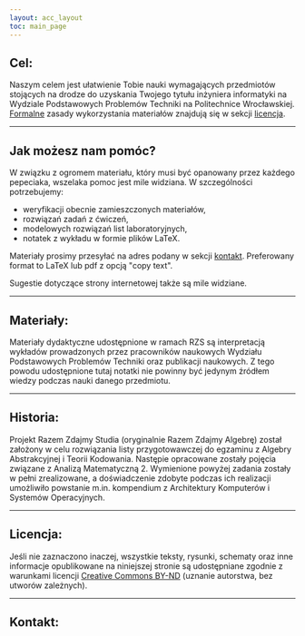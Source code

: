 ```yaml
---
layout: acc_layout
toc: main_page
---
```


## Cel:

Naszym celem jest ułatwienie Tobie nauki wymagających przedmiotów stojących na drodze do uzyskania Twojego tytułu inżyniera informatyki na Wydziale Podstawowych Problemów Techniki na Politechnice Wrocławskiej. [Formalne](http://ki.pwr.edu.pl/gebala/) zasady wykorzystania materiałów znajdują się w sekcji [licencja](#licencja).

---

## Jak możesz nam pomóc?

W związku z ogromem materiału, który musi być opanowany przez każdego pepeciaka, wszelaka pomoc jest mile widziana.
W szczególności potrzebujemy:
* weryfikacji obecnie zamieszczonych materiałów,
* rozwiązań zadań z ćwiczeń,
* modelowych rozwiązań list laboratoryjnych,
* notatek z wykładu w formie plików LaTeX.

Materiały prosimy przesyłać na adres podany w sekcji [kontakt](#kontakt).
Preferowany format to LaTeX lub pdf z opcją "copy text".

Sugestie dotyczące strony internetowej także są mile widziane.

---

## Materiały:

Materiały dydaktyczne udostępnione w ramach RZS są interpretacją wykładów prowadzonych przez pracowników naukowych Wydziału Podstawowych Problemów Techniki oraz publikacji naukowych. Z tego powodu udostępnione tutaj notatki nie powinny być jedynym źródłem wiedzy podczas nauki danego przedmiotu.

---

## Historia:

Projekt Razem Zdajmy Studia (oryginalnie Razem Zdajmy Algebrę) został założony w celu rozwiązania listy przygotowawczej do egzaminu z Algebry Abstrakcyjnej i Teorii Kodowania. Następie opracowane zostały pojęcia związane z Analizą Matematyczną 2. Wymienione powyżej zadania zostały w pełni zrealizowane, a doświadczenie zdobyte podczas ich realizacji umożliwiło powstanie m.in. kompendium z Architektury Komputerów i Systemów Operacyjnych.

---

## Licencja:

Jeśli nie zaznaczono inaczej, wszystkie teksty, rysunki, schematy oraz inne informacje opublikowane na niniejszej stronie są udostępniane zgodnie z warunkami licencji [Creative Commons BY-ND](https://www.creativecommons.org/licenses/by-sa/4.0) (uznanie autorstwa, bez utworów zależnych).

---

## Kontakt:

<script type="text/javascript"><!--
var user = "admin";
var domain = "rzs.edu.pl";
document.write(user + "(at)" + domain);
// --></script>
